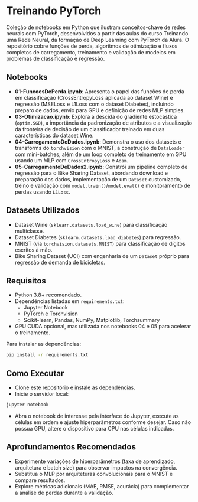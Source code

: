 # Treinando PyTorch

Coleção de notebooks em Python que ilustram conceitos-chave de redes neurais com PyTorch, desenvolvidos a partir das aulas do curso Treinando uma Rede Neural, da formação de Deep Learning com PyTorch da Alura. O repositório cobre funções de perda, algoritmos de otimização e fluxos completos de carregamento, treinamento e validação de modelos em problemas de classificação e regressão.

## Notebooks
- **01-FuncoesDePerda.ipynb**: Apresenta o papel das funções de perda em classificação (CrossEntropyLoss aplicada ao dataset Wine) e regressão (MSELoss e L1Loss com o dataset Diabetes), incluindo preparo de dados, envio para GPU e definição de redes MLP simples.
- **03-Otimizacao.ipynb**: Explora a descida do gradiente estocástica (`optim.SGD`), a importância da padronização de atributos e a visualização da fronteira de decisão de um classificador treinado em duas características do dataset Wine.
- **04-CarregamentoDeDados.ipynb**: Demonstra o uso dos datasets e transforms do `torchvision` com o MNIST, a construção de `DataLoader` com mini-batches, além de um loop completo de treinamento em GPU usando um MLP com `CrossEntropyLoss` e `Adam`.
- **05-CarregamentoDeDados2.ipynb**: Constrói um pipeline completo de regressão para o Bike Sharing Dataset, abordando download e preparação dos dados, implementação de um `Dataset` customizado, treino e validação com `model.train()`/`model.eval()` e monitoramento de perdas usando `L1Loss`.

## Datasets Utilizados
- Dataset Wine (`sklearn.datasets.load_wine`) para classificação multiclasse.
- Dataset Diabetes (`sklearn.datasets.load_diabetes`) para regressão.
- MNIST (via `torchvision.datasets.MNIST`) para classificação de dígitos escritos à mão.
- Bike Sharing Dataset (UCI) com engenharia de um `Dataset` próprio para regressão de demanda de bicicletas.

## Requisitos
- Python 3.8+ recomendado.
- Dependências listadas em `requirements.txt`:
  - Jupyter Notebook
  - PyTorch e Torchvision
  - Scikit-learn, Pandas, NumPy, Matplotlib, Torchsummary
- GPU CUDA opcional, mas utilizada nos notebooks 04 e 05 para acelerar o treinamento.

Para instalar as dependências:

```bash
pip install -r requirements.txt
```

## Como Executar
- Clone este repositório e instale as dependências.
- Inicie o servidor local:

```bash
jupyter notebook
```

- Abra o notebook de interesse pela interface do Jupyter, execute as células em ordem e ajuste hiperparâmetros conforme desejar. Caso não possua GPU, altere o dispositivo para CPU nas células indicadas.

## Aprofundamentos Recomendados
- Experimente variações de hiperparâmetros (taxa de aprendizado, arquitetura e batch size) para observar impactos na convergência.
- Substitua o MLP por arquiteturas convolucionais para o MNIST e compare resultados.
- Explore métricas adicionais (MAE, RMSE, acurácia) para complementar a análise de perdas durante a validação.
